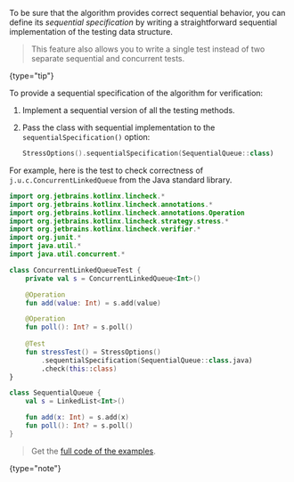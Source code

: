 [//]: # (title: 时序规范)

To be sure that the algorithm provides correct sequential behavior, you can define its _sequential specification_
by writing a straightforward sequential implementation of the testing data structure.

> This feature also allows you to write a single test instead of two separate sequential and concurrent tests.
>
{type="tip"}

To provide a sequential specification of the algorithm for verification:

1. Implement a sequential version of all the testing methods.
2. Pass the class with sequential implementation to the `sequentialSpecification()` option:

   ```kotlin
   StressOptions().sequentialSpecification(SequentialQueue::class)
   ```

For example, here is the test to check correctness of `j.u.c.ConcurrentLinkedQueue` from the Java standard library.

```kotlin
import org.jetbrains.kotlinx.lincheck.*
import org.jetbrains.kotlinx.lincheck.annotations.*
import org.jetbrains.kotlinx.lincheck.annotations.Operation
import org.jetbrains.kotlinx.lincheck.strategy.stress.*
import org.jetbrains.kotlinx.lincheck.verifier.*
import org.junit.*
import java.util.*
import java.util.concurrent.*

class ConcurrentLinkedQueueTest {
    private val s = ConcurrentLinkedQueue<Int>()

    @Operation
    fun add(value: Int) = s.add(value)

    @Operation
    fun poll(): Int? = s.poll()
   
    @Test
    fun stressTest() = StressOptions()
        .sequentialSpecification(SequentialQueue::class.java)
        .check(this::class)
}

class SequentialQueue {
    val s = LinkedList<Int>()

    fun add(x: Int) = s.add(x)
    fun poll(): Int? = s.poll()
}
```

> Get the [full code of the examples](https://github.com/Kotlin/kotlinx-lincheck/blob/guide/src/jvm/test/org/jetbrains/kotlinx/lincheck/test/guide/ConcurrentLinkedQueueTest.kt).
>
{type="note"}